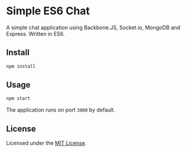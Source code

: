 # Simple ES6 Chat

A simple chat application using Backbone.JS, Socket.io, MongoDB and Express. Written in ES6.

## Install

```bash
npm install
```

## Usage

```bash
npm start
```

The application runs on port `3000` by default.

## License

Licensed under the [MIT License](http://opensource.org/licenses/mit-license.php).